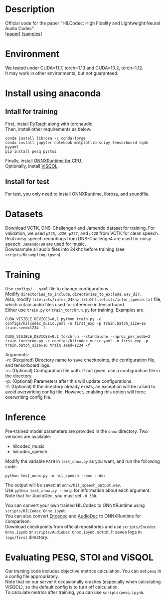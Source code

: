 # Description
Official code for the paper "HILCodec: High Fidelity and Lightweight Neural Audio Codec".  
\[[paper]()\] \[[samples](https://aask1357.github.io/hilcodec/)\]

# Environment
We tested under CUDA=11.7, torch=1.13 and CUDA=10.2, torch=1.12.  
It may work in other environments, but not guaranteed.

# Install using anaconda
## Intall for training
First, install [PyTorch](https://pytorch.org/get-started/locally/) along with torchaudio.  
Then, install other requirements as below.
<pre><code>conda install librosa -c conda-forge
conda install jupyter notebook matplotlib scipy tensorboard tqdm pyyaml
pip install pesq pystoi</code></pre>
Finally, install [ONNXRuntime for CPU ](https://onnxruntime.ai/docs/install/).  
Optionally, install [ViSQOL](https://github.com/google/visqol).  
## Install for test
For test, you only need to install ONNXRuntime, librosa, and soundfile.  

# Datasets
Download VCTK, DNS-Challenge4 and Jamendo dataset for training.
For validation, we used `p225`, `p226`, `p227`, and `p228` from VCTK for clean speech. Real noisy speech recordings from DNS-Challenge4 are used for noisy speech. `Jamendo/99` are used for music.  
Downsample all audio files into 24khz before training (see `scripts/Resampling.ipynb`).  

# Training
Use `configs/...yaml` file to change configurations.  
Modify `directories_to_include`, `directories_to_exclude`, `wav_dir`.  
Also, modify `filelists/infer_24khz.txt` or `filelists/infer_speech.txt` file, which cotain audio files used for inference in tensorboard.  
Either use `train.py` or `train_torchrun.py` for training. Examples are:  
<pre><code>CUDA_VISIBLE_DEVICES=0,1 python train.py -c configs/hilcodec_music.yaml -n first_exp -p train.batch_size=16 train.seed=1234 -f</code></pre>
<pre><code>CUDA_VISIBLE_DEVICES=0,1 torchrun --standalone --nproc_per_node=2 train_torchrun.py -c configs/hilcodec_music.yaml -n first_exp -p train.batch_size=16 train.seed=1234 -f</code></pre>  
Arguments:  
-n: (Required) Directory name to save checkpoints, the configuration file, and tensorboard logs.  
-c: (Optional) Configuration file path. If not given, use a configuration file in the directory.  
-p: (Optional) Parameters after this will update configurations.  
-f: (Optional) If the directory already exists, an exception will be raised to avoid overwriting config file. However, enabling this option will force overwriting config file.

# Inference
Pre-trained model parameters are provided in the `onnx` directory. Two versions are available: 
- hilcodec_music  
- hilcodec_speech  

Modify the variable `PATH` in `test_onnx.py` as you want, and run the following code:
<pre><code>python test_onnx.py -n hil_speech --enc --dec</code></pre>  
The output will be saved at `onnx/hil_speech_output.wav`.  
Use `python test_onnx.py --help` for information about each argument.  
Note that for AudioDec, you must set `-H 300`.  

You can convert your own trained HILCodec to ONNXRuntime using `scripts/HILCodec Onnx.ipynb`.  
You can also convert [Encodec](https://github.com/facebookresearch/encodec) and [AudioDec](https://github.com/facebookresearch/AudioDec) to ONNXRuntime for comparison.  
Download checkpoints from official repositories and use `scripts/Encodec Onnx.ipynb` or `scripts/AudioDec Onnx.ipynb`.
script. It saves logs in `logs/first` directory.   

# Evaluating PESQ, STOI and ViSQOL
Our training code includes objective metrics calculation. You can set `pesq` in a config file appropriately.  
Note that on our server it occasionally crashes (especially when calculating ViSQOL), so the default config is to turn off calculation.  
To calculate metrics after training, you can use `scripts/pesq.ipynb`.  
